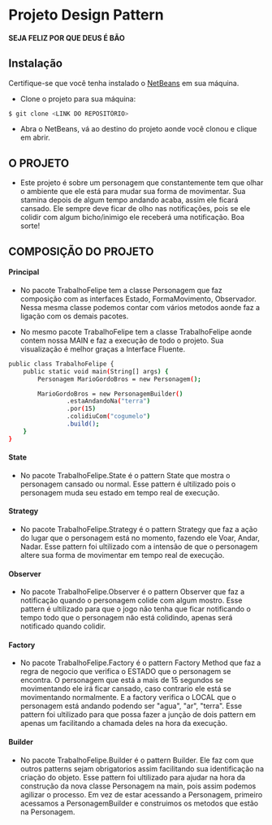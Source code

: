 Projeto Design Pattern
=====================

#### SEJA FELIZ POR QUE DEUS É BÃO 

## Instalação

Certifique-se que você tenha instalado o [NetBeans](https://netbeans.org/downloads/) em sua máquina.

- Clone o projeto para sua máquina:

```bash
$ git clone <LINK DO REPOSITÓRIO>
```

- Abra o NetBeans, vá ao destino do projeto aonde você clonou e clique em abrir.

## O PROJETO

- Este projeto é sobre um personagem que constantemente tem que olhar o ambiente que ele está para mudar sua forma de movimentar. Sua stamina depois de algum tempo andando acaba, assim ele ficará cansado. Ele sempre deve ficar de olho nas notificações, pois se ele colidir com algum bicho/inimigo ele receberá uma notificação. Boa sorte!

## COMPOSIÇÃO DO PROJETO

#### Principal 

- No pacote TrabalhoFelipe tem a classe Personagem que faz composição com as interfaces Estado, FormaMovimento, Observador. Nessa mesma classe podemos contar com vários metodos aonde faz a ligação com os demais pacotes.

- No mesmo pacote TrabalhoFelipe tem a classe TrabalhoFelipe aonde contem nossa MAIN e faz a execução de todo o projeto. Sua visualização é melhor graças a Interface Fluente.
```bash
public class TrabalhoFelipe {
    public static void main(String[] args) {
        Personagem MarioGordoBros = new Personagem();

        MarioGordoBros = new PersonagemBuilder()
                .estaAndandoNa("terra")
                .por(15)
                .colidiuCom("cogumelo")
                .build();
    }
}
```

#### State

- No pacote TrabalhoFelipe.State é o pattern State que mostra o personagem cansado ou normal. Esse pattern é ultilizado pois o personagem muda seu estado em tempo real de execução.

#### Strategy

- No pacote TrabalhoFelipe.Strategy é o pattern Strategy que faz a ação do lugar que o personagem está no momento, fazendo ele Voar, Andar, Nadar. Esse pattern foi ultilizado com a intensão de que o personagem altere sua forma de movimentar em tempo real de execução.

#### Observer

- No pacote TrabalhoFelipe.Observer é o pattern Observer que faz a notificação quando o personagem colide com algum mostro. Esse pattern é ultilizado para que o jogo não tenha que ficar notificando o tempo todo que o personagem não está colidindo, apenas será notificado quando colidir.

#### Factory

- No pacote TrabalhoFelipe.Factory é o pattern Factory Method que faz a regra de negocio que verifica o ESTADO que o personagem se encontra. O personagem que está a mais de 15 segundos se movimentando ele irá ficar cansado, caso contrario ele está se movimentando normalmente. E a factory verifica o LOCAL que o personagem está andando podendo ser "agua", "ar", "terra". Esse pattern foi ultilizado para que possa fazer a junção de dois pattern em apenas um facilitando a chamada deles na hora da execução.

#### Builder

- No pacote TrabalhoFelipe.Builder é o pattern Builder. Ele faz com que outros patterns sejam obrigatorios assim facilitando sua identificação na criação do objeto. Esse pattern foi ultilizado para ajudar na hora da construção da nova classe Personagem na main, pois assim podemos agilizar o processo. Em vez de estar acessando a Personagem, primeiro acessamos a PersonagemBuilder e construimos os metodos que estão na Personagem.
